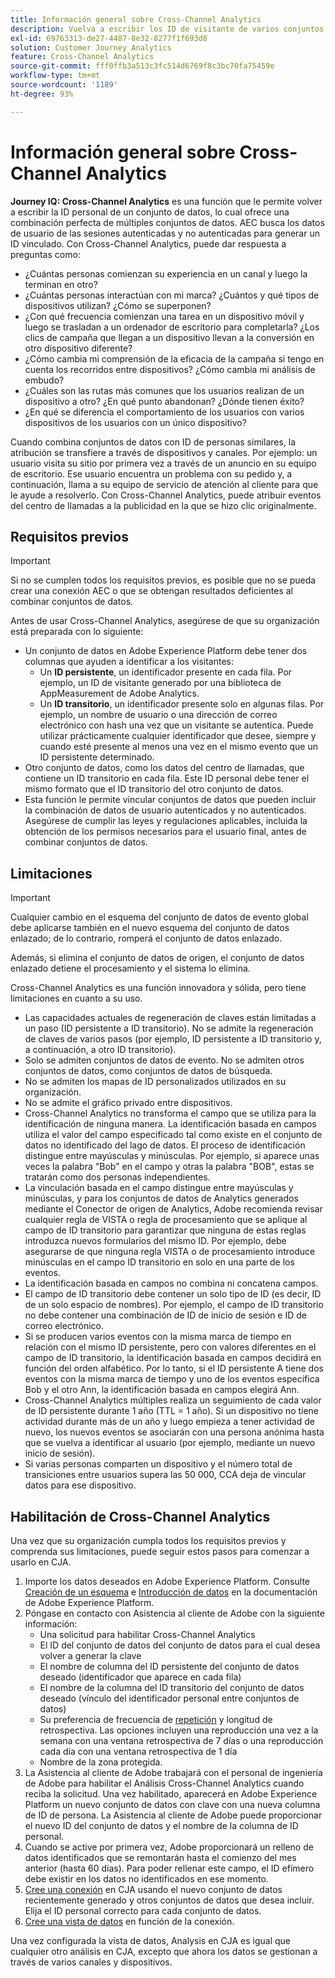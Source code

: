 ```yaml
---
title: Información general sobre Cross-Channel Analytics
description: Vuelva a escribir los ID de visitante de varios conjuntos de datos para vincular los visitantes.
exl-id: 69763313-de27-4487-8e32-8277f1f693d8
solution: Customer Journey Analytics
feature: Cross-Channel Analytics
source-git-commit: fff0ffb3a513c3fc514d6769f8c3bc70fa75459e
workflow-type: tm+mt
source-wordcount: '1189'
ht-degree: 93%

---
```


# Información general sobre Cross-Channel Analytics

**Journey IQ: Cross-Channel Analytics** es una función que le permite volver a escribir la ID personal de un conjunto de datos, lo cual ofrece una combinación perfecta de múltiples conjuntos de datos. AEC busca los datos de usuario de las sesiones autenticadas y no autenticadas para generar un ID vinculado. Con Cross-Channel Analytics, puede dar respuesta a preguntas como:

* ¿Cuántas personas comienzan su experiencia en un canal y luego la terminan en otro?
* ¿Cuántas personas interactúan con mi marca? ¿Cuántos y qué tipos de dispositivos utilizan? ¿Cómo se superponen?
* ¿Con qué frecuencia comienzan una tarea en un dispositivo móvil y luego se trasladan a un ordenador de escritorio para completarla? ¿Los clics de campaña que llegan a un dispositivo llevan a la conversión en otro dispositivo diferente?
* ¿Cómo cambia mi comprensión de la eficacia de la campaña si tengo en cuenta los recorridos entre dispositivos? ¿Cómo cambia mi análisis de embudo?
* ¿Cuáles son las rutas más comunes que los usuarios realizan de un dispositivo a otro? ¿En qué punto abandonan? ¿Dónde tienen éxito?
* ¿En qué se diferencia el comportamiento de los usuarios con varios dispositivos de los usuarios con un único dispositivo?

Cuando combina conjuntos de datos con ID de personas similares, la atribución se transfiere a través de dispositivos y canales. Por ejemplo: un usuario visita su sitio por primera vez a través de un anuncio en su equipo de escritorio. Ese usuario encuentra un problema con su pedido y, a continuación, llama a su equipo de servicio de atención al cliente para que le ayude a resolverlo. Con Cross-Channel Analytics, puede atribuir eventos del centro de llamadas a la publicidad en la que se hizo clic originalmente.

## Requisitos previos

>[!IMPORTANT]
>
>Si no se cumplen todos los requisitos previos, es posible que no se pueda crear una conexión AEC o que se obtengan resultados deficientes al combinar conjuntos de datos.

Antes de usar Cross-Channel Analytics, asegúrese de que su organización está preparada con lo siguiente:

* Un conjunto de datos en Adobe Experience Platform debe tener dos columnas que ayuden a identificar a los visitantes:
   * Un **ID persistente**, un identificador presente en cada fila. Por ejemplo, un ID de visitante generado por una biblioteca de AppMeasurement de Adobe Analytics.
   * Un **ID transitorio**, un identificador presente solo en algunas filas. Por ejemplo, un nombre de usuario o una dirección de correo electrónico con hash una vez que un visitante se autentica. Puede utilizar prácticamente cualquier identificador que desee, siempre y cuando esté presente al menos una vez en el mismo evento que un ID persistente determinado.
* Otro conjunto de datos, como los datos del centro de llamadas, que contiene un ID transitorio en cada fila. Este ID personal debe tener el mismo formato que el ID transitorio del otro conjunto de datos.
* Esta función le permite vincular conjuntos de datos que pueden incluir la combinación de datos de usuario autenticados y no autenticados. Asegúrese de cumplir las leyes y regulaciones aplicables, incluida la obtención de los permisos necesarios para el usuario final, antes de combinar conjuntos de datos.

## Limitaciones

>[!IMPORTANT]
>
>Cualquier cambio en el esquema del conjunto de datos de evento global debe aplicarse también en el nuevo esquema del conjunto de datos enlazado; de lo contrario, romperá el conjunto de datos enlazado.
>
>Además, si elimina el conjunto de datos de origen, el conjunto de datos enlazado detiene el procesamiento y el sistema lo elimina.

Cross-Channel Analytics es una función innovadora y sólida, pero tiene limitaciones en cuanto a su uso.

* Las capacidades actuales de regeneración de claves están limitadas a un paso (ID persistente a ID transitorio). No se admite la regeneración de claves de varios pasos (por ejemplo, ID persistente a ID transitorio y, a continuación, a otro ID transitorio).
* Solo se admiten conjuntos de datos de evento. No se admiten otros conjuntos de datos, como conjuntos de datos de búsqueda.
* No se admiten los mapas de ID personalizados utilizados en su organización.
* No se admite el gráfico privado entre dispositivos.
* Cross-Channel Analytics no transforma el campo que se utiliza para la identificación de ninguna manera. La identificación basada en campos utiliza el valor del campo especificado tal como existe en el conjunto de datos no identificado del lago de datos. El proceso de identificación distingue entre mayúsculas y minúsculas. Por ejemplo, si aparece unas veces la palabra &quot;Bob&quot; en el campo y otras la palabra &quot;BOB&quot;, estas se tratarán como dos personas independientes.
* La vinculación basada en el campo distingue entre mayúsculas y minúsculas, y para los conjuntos de datos de Analytics generados mediante el Conector de origen de Analytics, Adobe recomienda revisar cualquier regla de VISTA o regla de procesamiento que se aplique al campo de ID transitorio para garantizar que ninguna de estas reglas introduzca nuevos formularios del mismo ID. Por ejemplo, debe asegurarse de que ninguna regla VISTA o de procesamiento introduce minúsculas en el campo ID transitorio en solo en una parte de los eventos.
* La identificación basada en campos no combina ni concatena campos.
* El campo de ID transitorio debe contener un solo tipo de ID (es decir, ID de un solo espacio de nombres). Por ejemplo, el campo de ID transitorio no debe contener una combinación de ID de inicio de sesión e ID de correo electrónico.
* Si se producen varios eventos con la misma marca de tiempo en relación con el mismo ID persistente, pero con valores diferentes en el campo de ID transitorio, la identificación basada en campos decidirá en función del orden alfabético. Por lo tanto, si el ID persistente A tiene dos eventos con la misma marca de tiempo y uno de los eventos especifica Bob y el otro Ann, la identificación basada en campos elegirá Ann.
* Cross-Channel Analytics múltiples realiza un seguimiento de cada valor de ID persistente durante 1 año (TTL = 1 año). Si un dispositivo no tiene actividad durante más de un año y luego empieza a tener actividad de nuevo, los nuevos eventos se asociarán con una persona anónima hasta que se vuelva a identificar al usuario (por ejemplo, mediante un nuevo inicio de sesión).
* Si varias personas comparten un dispositivo y el número total de transiciones entre usuarios supera las 50 000, CCA deja de vincular datos para ese dispositivo.


## Habilitación de Cross-Channel Analytics

Una vez que su organización cumpla todos los requisitos previos y comprenda sus limitaciones, puede seguir estos pasos para comenzar a usarlo en CJA.

1. Importe los datos deseados en Adobe Experience Platform. Consulte [Creación de un esquema](https://experienceleague.adobe.com/docs/experience-platform/xdm/tutorials/create-schema-ui.html?lang=es) e [Introducción de datos](https://experienceleague.adobe.com/docs/experience-platform/ingestion/home.html?lang=es) en la documentación de Adobe Experience Platform.
1. Póngase en contacto con Asistencia al cliente de Adobe con la siguiente información:
   * Una solicitud para habilitar Cross-Channel Analytics
   * El ID del conjunto de datos del conjunto de datos para el cual desea volver a generar la clave
   * El nombre de columna del ID persistente del conjunto de datos deseado (identificador que aparece en cada fila)
   * El nombre de la columna del ID transitorio del conjunto de datos deseado (vínculo del identificador personal entre conjuntos de datos)
   * Su preferencia de frecuencia de [repetición](replay.md) y longitud de retrospectiva. Las opciones incluyen una reproducción una vez a la semana con una ventana retrospectiva de 7 días o una reproducción cada día con una ventana retrospectiva de 1 día
   * Nombre de la zona protegida.
1. La Asistencia al cliente de Adobe trabajará con el personal de ingeniería de Adobe para habilitar el Análisis Cross-Channel Analytics cuando reciba la solicitud. Una vez habilitado, aparecerá en Adobe Experience Platform un nuevo conjunto de datos con clave con una nueva columna de ID de persona. La Asistencia al cliente de Adobe puede proporcionar el nuevo ID del conjunto de datos y el nombre de la columna de ID personal.
1. Cuando se active por primera vez, Adobe proporcionará un relleno de datos identificados que se remontarán hasta el comienzo del mes anterior (hasta 60 días). Para poder rellenar este campo, el ID efímero debe existir en los datos no identificados en ese momento.
1. [Cree una conexión](../create-connection.md) en CJA usando el nuevo conjunto de datos recientemente generado y otros conjuntos de datos que desea incluir. Elija el ID personal correcto para cada conjunto de datos.
1. [Cree una vista de datos](/help/data-views/create-dataview.md) en función de la conexión.

<!-- To do: Paragraph on backfill once product and marketing determine the best way forward. -->

Una vez configurada la vista de datos, Analysis en CJA es igual que cualquier otro análisis en CJA, excepto que ahora los datos se gestionan a través de varios canales y dispositivos.
